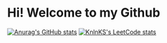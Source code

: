 # Hi! Welcome to my Github

[![Anurag's GitHub stats](https://github-readme-stats.vercel.app/api?username=osher160&count_private=true&show_icons=true&theme=transparent)](https://github.com/anuraghazra/github-readme-stats)
[![KnlnKS's LeetCode stats](https://leetcode-stats-six.vercel.app/?username=KnlnKS)](https://github.com/KnlnKS/leetcode-stats)

